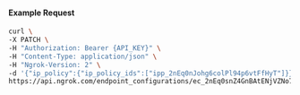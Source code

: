 <!-- Code generated for API Clients. DO NOT EDIT. -->

#### Example Request

```bash
curl \
-X PATCH \
-H "Authorization: Bearer {API_KEY}" \
-H "Content-Type: application/json" \
-H "Ngrok-Version: 2" \
-d '{"ip_policy":{"ip_policy_ids":["ipp_2nEq0nJohg6colPl94p6vtFfHyT"]}}' \
https://api.ngrok.com/endpoint_configurations/ec_2nEq0snZ4GnBAtENjVZNo7dkIMl
```
